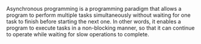 <p>Asynchronous programming is a programming paradigm that allows a program to perform multiple tasks simultaneously without waiting for one task to finish before starting the next one. In other words, it enables a program to execute tasks in a non-blocking manner, so that it can continue to operate while waiting for slow operations to complete.</p>
